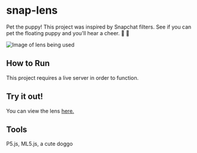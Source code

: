 # snap-lens

Pet the puppy! This project was inspired by Snapchat filters. See if you can pet the floating puppy and you'll hear a cheer. 🐶 🎉

![Image of lens being used](https://user-images.githubusercontent.com/71030121/125321531-a3eac580-e2f1-11eb-8cc3-fa30565054cb.png)

## How to Run

This project requires a live server in order to function. 

## Try it out!

You can view the lens [here.](https://jennaleonard.github.io/snap-lens/)

## Tools

P5.js, ML5.js, a cute doggo

